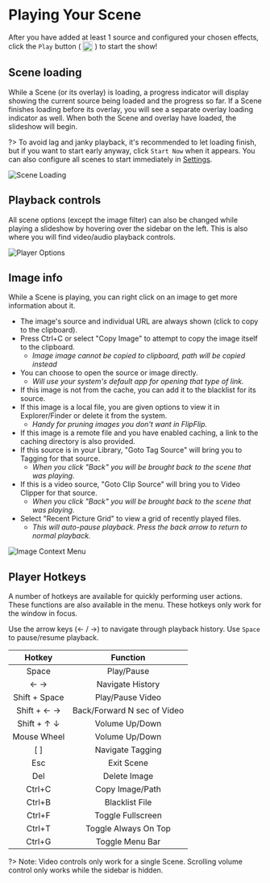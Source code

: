 # Playing Your Scene
After you have added at least 1 source and configured your chosen effects, click the `Play` button ( 
<img style="vertical-align: -5px" src="doc_icons/play.svg" alt="Play" width="20" height="20"> ) to start the show!

## Scene loading
While a Scene (or its overlay) is loading, a progress indicator will display showing the current source being loaded 
and the progress so far. If a Scene finishes loading before its overlay, you will see a separate overlay loading 
indicator as well. When both the Scene and overlay have loaded, the slideshow will begin. 

?> To avoid lag and janky playback, it's recommended to let loading finish, but if you want to start early anyway, 
click `Start Now` when it appears. You can also configure all scenes to start immediately in [Settings](config.md#player-settings).

<img src="doc_images/scene_loading.png" alt="Scene Loading" class="col-xs-10 col-xl-7">

## Playback controls
All scene options (except the image filter) can also be changed while playing a slideshow by hovering over the sidebar 
on the left. This is also where you will find video/audio playback controls.

<img src="doc_images/player_options.png" alt="Player Options" class="col-xs-10 col-xl-7">

## Image info
While a Scene is playing, you can right click on an image to get more information about it.

* The image's source and individual URL are always shown (click to copy to the clipboard).
* Press Ctrl+C or select "Copy Image" to attempt to copy the image itself to the clipboard. 
  * _Image image cannot be copied to clipboard, path will be copied instead_ 
* You can choose to open the source or image directly.
  * _Will use your system's default app for opening that type of link._
* If this image is not from the cache, you can add it to the blacklist for its source.
* If this image is a local file, you are given options to view it in Explorer/Finder or delete it from the system. 
  * _Handy for pruning images you don't want in FlipFlip._ 
* If this image is a remote file and you have enabled caching, a link to the caching directory is also provided.
* If this source is in your Library, "Goto Tag Source" will bring you to Tagging for that source. 
  * _When you click "Back" you will be brought back to the scene that was playing._
* If this  is a video source, "Goto Clip Source" will bring you to Video Clipper for that source. 
  * _When you click "Back" you will be brought back to the scene that was playing._
* Select "Recent Picture Grid" to view a grid of recently played files. 
  * _This will auto-pause playback. Press the back arrow to return to normal playback._

<img src="doc_images/image_context_menu.png" alt="Image Context Menu" class="col-xs-10 col-xl-7">

## Player Hotkeys
A number of hotkeys are available for quickly performing user actions. These functions are also available in the menu.
These hotkeys only work for the window in focus.

Use the arrow keys (← / →) to navigate through playback history. Use `Space` to pause/resume playback. 

| Hotkey        | Function                    |
|:-------------:|:---------------------------:|
| Space         | Play/Pause                  |
| ← →           | Navigate History            |
| Shift + Space | Play/Pause Video            |
| Shift + ← →   | Back/Forward N sec of Video |
| Shift + ↑ ↓   | Volume Up/Down              |
| Mouse Wheel   | Volume Up/Down              |
| [ ]           | Navigate Tagging            |
| Esc           | Exit Scene                  |
| Del           | Delete Image                |
| Ctrl+C        | Copy Image/Path             |
| Ctrl+B        | Blacklist File              |
| Ctrl+F        | Toggle Fullscreen           |
| Ctrl+T        | Toggle Always On Top        |
| Ctrl+G        | Toggle Menu Bar             |

?> Note: Video controls only work for a single Scene. Scrolling volume control only works while the sidebar is hidden.

